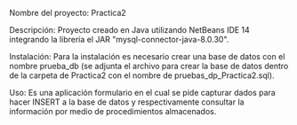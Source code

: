 Nombre del proyecto: Practica2


Descripción: Proyecto creado en Java utilizando NetBeans IDE 14 integrando la librería el JAR "mysql-connector-java-8.0.30".



Instalación: Para la instalación es necesario crear una base de datos con el nombre prueba_db (se adjunta el archivo para crear la base de datos dentro de la carpeta de Practica2 con el nombre de pruebas_dp_Practica2.sql).



Uso: Es una aplicación formulario en el cual se pide capturar dados para hacer INSERT a la base de datos y respectivamente consultar la información por medio de procedimientos almacenados.